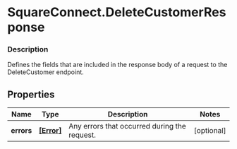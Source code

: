 # SquareConnect.DeleteCustomerResponse

### Description

Defines the fields that are included in the response body of a request to the DeleteCustomer endpoint.

## Properties
Name | Type | Description | Notes
------------ | ------------- | ------------- | -------------
**errors** | [**[Error]**](Error.md) | Any errors that occurred during the request. | [optional] 


